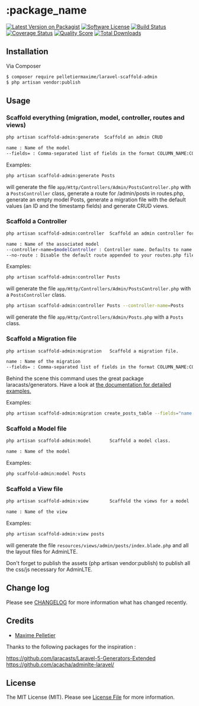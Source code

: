 # :package_name

[![Latest Version on Packagist][ico-version]][link-packagist]
[![Software License][ico-license]](LICENSE.md)
[![Build Status][ico-travis]][link-travis]
[![Coverage Status][ico-scrutinizer]][link-scrutinizer]
[![Quality Score][ico-code-quality]][link-code-quality]
[![Total Downloads][ico-downloads]][link-downloads]


## Installation

Via Composer

```bash
$ composer require pelletiermaxime/laravel-scaffold-admin
$ php artisan vendor:publish
```

## Usage

### Scaffold everything (migration, model, controller, routes and views)

```bash
php artisan scaffold-admin:generate  Scaffold an admin CRUD

name : Name of the model
--fields= : Comma-separated list of fields in the format COLUMN_NAME:COLUMN_TYPE.
```

Examples:

```bash
php artisan scaffold-admin:generate Posts
```

will generate the file `app/Http/Controllers/Admin/PostsController.php` with a `PostsController` class, generate a route for /admin/posts in routes.php, generate an empty model Posts, generate a migration file with the default values (an ID and the timestamp fields) and generate CRUD views.


### Scaffold a Controller

```bash
php artisan scaffold-admin:controller  Scaffold an admin controller for a model

name : Name of the associated model
--controller-name=$modelController : Controller name. Defaults to name of the model followed by Controller
--no-route : Disable the default route appended to your routes.php file.
```

Examples:

```bash
php artisan scaffold-admin:controller Posts
```

will generate the file `app/Http/Controllers/Admin/PostsController.php` with a `PostsController` class.

```bash
php artisan scaffold-admin:controller Posts --controller-name=Posts
```

will generate the file `app/Http/Controllers/Admin/Posts.php` with a `Posts` class.

### Scaffold a Migration file

```bash
php artisan scaffold-admin:migration   Scaffold a migration file.

name : Name of the migration
--fields= : Comma-separated list of fields in the format COLUMN_NAME:COLUMN_TYPE.
```

Behind the scene this command uses the great package laracasts/generators. Have a look at [the documentation for detailed examples.][link-laracasts-generators]

Examples:

```bash
php artisan scaffold-admin:migration create_posts_table --fields="name:string"
```

### Scaffold a Model file

```bash
php artisan scaffold-admin:model       Scaffold a model class.

name : Name of the model
```

Examples:

```bash
php scaffold-admin:model Posts
```

### Scaffold a View file

```bash
php artisan scaffold-admin:view        Scaffold the views for a model

name : Name of the view
```

Examples:

```bash
php artisan scaffold-admin:view posts
```

will generate the file `resources/views/admin/posts/index.blade.php` and all the layout files for AdminLTE.

Don't forget to publish the assets (php artisan vendor:publish) to publish all the css/js necessary for AdminLTE.

## Change log

Please see [CHANGELOG](CHANGELOG.md) for more information what has changed recently.


## Credits

- [Maxime Pelletier][link-author]

Thanks to the following packages for the inspiration :

https://github.com/laracasts/Laravel-5-Generators-Extended
https://github.com/acacha/adminlte-laravel/

## License

The MIT License (MIT). Please see [License File](LICENSE.md) for more information.

[ico-version]: https://img.shields.io/packagist/v/pelletiermaxime/laravel-scaffold-admin.svg?style=flat-square
[ico-license]: https://img.shields.io/badge/license-MIT-brightgreen.svg?style=flat-square
[ico-travis]: https://img.shields.io/travis/pelletiermaxime/laravel-scaffold-admin/master.svg?style=flat-square
[ico-scrutinizer]: https://img.shields.io/scrutinizer/coverage/g/pelletiermaxime/laravel-scaffold-admin.svg?style=flat-square
[ico-code-quality]: https://img.shields.io/scrutinizer/g/pelletiermaxime/laravel-scaffold-admin.svg?style=flat-square
[ico-downloads]: https://img.shields.io/packagist/dt/pelletiermaxime/laravel-scaffold-admin.svg?style=flat-square

[link-packagist]: https://packagist.org/packages/pelletiermaxime/laravel-scaffold-admin
[link-travis]: https://travis-ci.org/pelletiermaxime/laravel-scaffold-admin
[link-scrutinizer]: https://scrutinizer-ci.com/g/pelletiermaxime/laravel-scaffold-admin/code-structure
[link-code-quality]: https://scrutinizer-ci.com/g/pelletiermaxime/laravel-scaffold-admin
[link-downloads]: https://packagist.org/packages/pelletiermaxime/laravel-scaffold-admin
[link-author]: https://github.com/pelletiermaxime
[link-laracasts-generators]: https://github.com/laracasts/Laravel-5-Generators-Extended#migrations-with-schema
